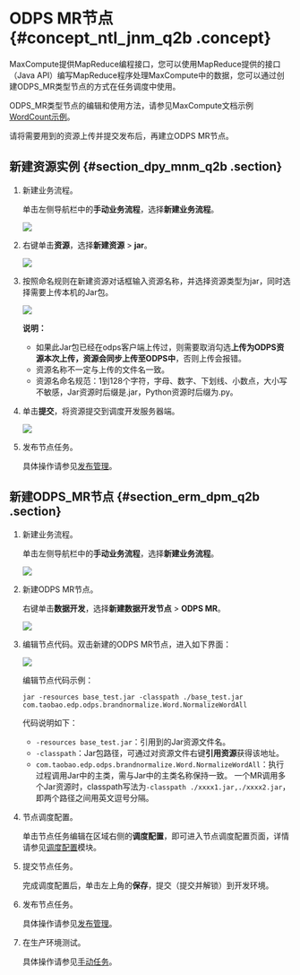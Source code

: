 # ODPS MR节点 {#concept_ntl_jnm_q2b .concept}

MaxCompute提供MapReduce编程接口，您可以使用MapReduce提供的接口（Java API）编写MapReduce程序处理MaxCompute中的数据，您可以通过创建ODPS\_MR类型节点的方式在任务调度中使用。

ODPS\_MR类型节点的编辑和使用方法，请参见MaxCompute文档示例[WordCount示例](https://www.alibabacloud.com/help/doc-detail/27886.htm)。

请将需要用到的资源上传并提交发布后，再建立ODPS MR节点。

## 新建资源实例 {#section_dpy_mnm_q2b .section}

1.  新建业务流程。

    单击左侧导航栏中的**手动业务流程**，选择**新建业务流程**。

    ![](http://static-aliyun-doc.oss-cn-hangzhou.aliyuncs.com/assets/img/16319/15371813637961_zh-CN.png)

2.  右键单击**资源**，选择**新建资源** \> **jar**。

    ![](http://static-aliyun-doc.oss-cn-hangzhou.aliyuncs.com/assets/img/16324/15371813638082_zh-CN.png)

3.  按照命名规则在新建资源对话框输入资源名称，并选择资源类型为jar，同时选择需要上传本机的Jar包。

    ![](http://static-aliyun-doc.oss-cn-hangzhou.aliyuncs.com/assets/img/16294/15371813637721_zh-CN.png)

    **说明：** 

    -   如果此Jar包已经在odps客户端上传过，则需要取消勾选**上传为ODPS资源本次上传，资源会同步上传至ODPS中**，否则上传会报错。
    -   资源名称不一定与上传的文件名一致。
    -   资源名命名规范：1到128个字符，字母、数字、下划线、小数点，大小写不敏感，Jar资源时后缀是.jar，Python资源时后缀为.py。
4.  单击**提交**，将资源提交到调度开发服务器端。

    ![](http://static-aliyun-doc.oss-cn-hangzhou.aliyuncs.com/assets/img/16294/15371813637722_zh-CN.png)

5.  发布节点任务。

    具体操作请参见[发布管理](intl.zh-CN/使用指南/数据开发/发布管理.md#)。


## 新建ODPS\_MR节点 {#section_erm_dpm_q2b .section}

1.  新建业务流程。

    单击左侧导航栏中的**手动业务流程**，选择**新建业务流程**。

    ![](http://static-aliyun-doc.oss-cn-hangzhou.aliyuncs.com/assets/img/16319/15371813637961_zh-CN.png)

2.  新建ODPS MR节点。

    右键单击**数据开发**，选择**新建数据开发节点** \> **ODPS MR**。

    ![](http://static-aliyun-doc.oss-cn-hangzhou.aliyuncs.com/assets/img/16324/15371813638086_zh-CN.png)

3.  编辑节点代码。双击新建的ODPS MR节点，进入如下界面：

    ![](http://static-aliyun-doc.oss-cn-hangzhou.aliyuncs.com/assets/img/16324/15371813648124_zh-CN.png)

    编辑节点代码示例：

    ```
    jar -resources base_test.jar -classpath ./base_test.jar com.taobao.edp.odps.brandnormalize.Word.NormalizeWordAll
    ```

    代码说明如下：

    -   `-resources base_test.jar`：引用到的Jar资源文件名。
    -   `-classpath`：Jar包路径，可通过对资源文件右键**引用资源**获得该地址。
    -   `com.taobao.edp.odps.brandnormalize.Word.NormalizeWordAll`：执行过程调用Jar中的主类，需与Jar中的主类名称保持一致。
    一个MR调用多个Jar资源时，classpath写法为`-classpath ./xxxx1.jar,./xxxx2.jar`，即两个路径之间用英文逗号分隔。

4.  节点调度配置。

    单击节点任务编辑在区域右侧的**调度配置**，即可进入节点调度配置页面，详情请参见[调度配置](intl.zh-CN/使用指南/数据开发/调度配置/基本属性.md#)模块。

5.  提交节点任务。

    完成调度配置后，单击左上角的**保存**，提交（提交并解锁）到开发环境。

6.  发布节点任务。

    具体操作请参见[发布管理](intl.zh-CN/使用指南/数据开发/发布管理.md#)。

7.  在生产环境测试。

    具体操作请参见[手动任务](intl.zh-CN/使用指南/运维中心/任务列表/手动任务.md#)。


